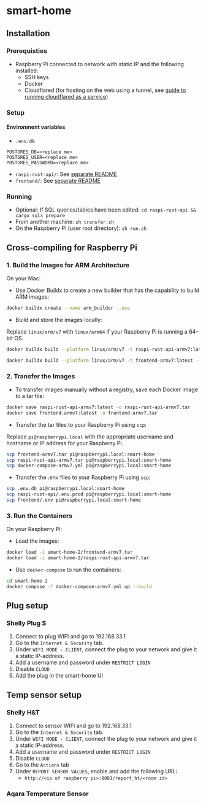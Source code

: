 # smart-home

## Installation

### Prerequisties

- Raspberry Pi connected to network with static IP and the following installed:
  - SSH keys
  - Docker
  - Cloudflared (for hosting on the web using a tunnel, see [guide to running cloudflared as a service](https://developers.cloudflare.com/cloudflare-one/connections/connect-apps/install-and-setup/tunnel-guide/local/))

### Setup

#### Environment variables
  - `.env.db`
```
POSTGRES_DB=<replace me>
POSTGRES_USER=<replace me>
POSTGRES_PASSWORD=<replace me>
```
- `raspi-rust-api/`: See [separate README](raspi-rust-api/README.md)
- `frontend/`: See [separate README](frontend/README.md)

### Running

- Optional: If SQL queries/tables have been edited:
`cd raspi-rust-api && cargo sqlx prepare`
- From another machine:
  `sh transfer.sh`
- On the Raspberry Pi (user root directory):
  `sh run.sh`

## Cross-compiling for Raspberry Pi

### 1. Build the Images for ARM Architecture

On your Mac:

- Use Docker Buildx to create a new builder that has the capability to build ARM images:

```sh
docker buildx create --name arm_builder --use
```

- Build and store the images locally:

Replace `linux/arm/v7` with `linux/arm64` if your Raspberry Pi is running a 64-bit OS.

```sh
docker buildx build --platform linux/arm/v7 -t raspi-rust-api-armv7:latest --load -f raspi-rust-api/Dockerfile.armv7 raspi-rust-api/.
```

```sh
docker buildx build --platform linux/arm/v7 -t frontend-armv7:latest --load -f frontend/Dockerfile frontend/.
```

### 2. Transfer the Images

- To transfer images manually without a registry, save each Docker image to a tar file:

```sh
docker save raspi-rust-api-armv7:latest -o raspi-rust-api-armv7.tar
docker save frontend-armv7:latest -o frontend-armv7.tar
```

- Transfer the tar files to your Raspberry Pi using `scp`:

Replace `pi@raspberrypi.local` with the appropriate username and hostname or IP address for your Raspberry Pi.

```sh
scp frontend-armv7.tar pi@raspberrypi.local:smart-home
scp raspi-rust-api-armv7.tar pi@raspberrypi.local:smart-home
scp docker-compose-armv7.yml pi@raspberrypi.local:smart-home
```

- Transfer the .env files to your Raspberry Pi using `scp`:

```sh
scp .env.db pi@raspberrypi.local:smart-home
scp raspi-rust-api/.env.prod pi@raspberrypi.local:smart-home
scp frontend/.env pi@raspberrypi.local:smart-home
```



### 3. Run the Containers

On your Raspberry Pi:

- Load the images:

```sh
docker load -i smart-home-2/frontend-armv7.tar
docker load -i smart-home-2/raspi-rust-api-armv7.tar
```

- Use `docker-compose` to run the containers:

```sh
cd smart-home-2
docker compose -f docker-compose-armv7.yml up --build
```


## Plug setup

### Shelly Plug S
1. Connect to plug WIFI and go to 192.168.33.1
2. Go to the `Internet & Security` tab.
3. Under `WIFI MODE - CLIENT`, connect the plug to your network and give it a static IP-address.
4. Add a username and password under `RESTRICT LOGIN`
5. Disable `CLOUD`
6. Add the plug in the smart-home UI

## Temp sensor setup

### Shelly H&T
1. Connect to sensor WIFI and go to 192.168.33.1
2. Go to the `Internet & Security` tab.
3. Under `WIFI MODE - CLIENT`, connect the plug to your network and give it a static IP-address.
4. Add a username and password under `RESTRICT LOGIN`
5. Disable `CLOUD`
6. Go to the `Actions` tab
7. Under `REPORT SENSOR VALUES`, enable and add the following URL:
   - `http://<ip of raspberry pi>:8081/report_ht/<room id>`

### Aqara Temperature Sensor
